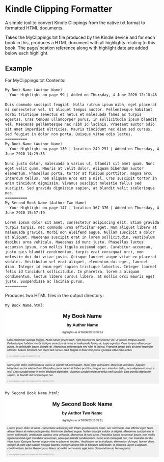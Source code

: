 # Kindle Clipping Formatter
A simple tool to convert Kindle Clippings from the native txt format to formatted HTML documents.

Takes the MyClippings.txt file produced by the Kindle device and for each book in this, produces a HTML document with all highlights relating to this book. The page/location reference along with highlight date are added below each highlight.


## Example

For MyClippings.txt Contents:

```text
My Book Name (Author Name)
- Your Highlight on page 99 | Added on Thursday, 4 June 2020 12:18:46

Duis commodo suscipit feugiat. Nulla rutrum ipsum nibh, eget placerat mi consectetur vel. Ut aliquet tempus auctor. Pellentesque habitant morbi tristique senectus et netus et malesuada fames ac turpis egestas. Cras tempus ullamcorper purus, in sollicitudin ipsum blandit vel. Maecenas pellentesque nec nibh id lacinia. Praesent auctor odio sit amet imperdiet ultricies. Mauris tincidunt nec diam sed cursus. Sed feugiat in dolor non porta. Quisque vitae odio lectus. 
==========
My Book Name (Author Name)
- Your Highlight on page 130 | location 249-251 | Added on Thursday, 4 June 2020 14:29:36

Nunc justo dolor, malesuada a varius ut, blandit sit amet quam. Nunc eget velit quam. Mauris at velit dolor. Aliquam bibendum auctor elementum. Phasellus porta, tortor at finibus porttitor, magna arcu interdum tellus, non aliquam eros est a nisl. Cras suscipit tortor in enim tincidunt dignissim. Vivamus suscipit molestie tellus sed suscipit. Sed gravida dignissim sapien, at blandit velit scelerisque nec. 
==========
My Second Book Name (Author Two Name)
- Your Highlight on page 147 | location 367-376 | Added on Thursday, 4 June 2020 15:57:19

Lorem ipsum dolor sit amet, consectetur adipiscing elit. Etiam gravida turpis turpis, nec commodo urna efficitur eget. Nam aliquet libero at malesuada gravida. Morbi non eleifend augue. Nullam suscipit a dolor ut aliquet. Maecenas suscipit erat in lorem sollicitudin, vestibulum dapibus urna vehicula. Maecenas id nunc justo. Phasellus luctus accumsan ipsum, non mollis ligula euismod eget. Curabitur accumsan, justo quis blandit condimentum, turpis erat consequat orci, non molestie dui dui vitae justo. Quisque laoreet augue vitae ex placerat sodales. Vestibulum vel erat aliquet, elementum dui eget, laoreet diam. Integer id enim eget sapien tristique lobortis. Integer laoreet felis id tincidunt sollicitudin. In pharetra, lorem a aliquam condimentum, lectus libero cursus libero, at mollis orci mauris eget justo. Suspendisse ac lacinia purus. 
==========
```

Produces two HTML files in the output directory:

`My Book Name.html`:

![](README_ASSETS/example_1_book_1.png)

`My Second Book Name.html`:

![](README_ASSETS/example_1_book_2.png)
